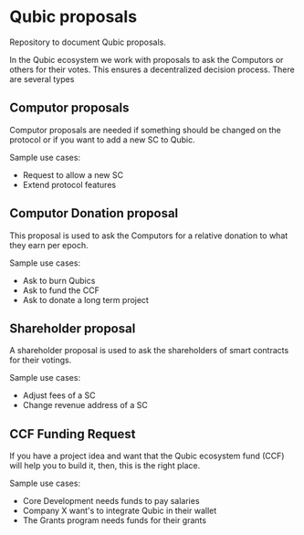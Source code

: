 # Qubic proposals
Repository to document Qubic proposals.

In the Qubic ecosystem we work with proposals to ask the Computors or others for their votes. This ensures a decentralized decision process.
There are several types 

## Computor proposals
Computor proposals are needed if something should be changed on the protocol or if you want to add a new SC to Qubic.

Sample use cases:
- Request to allow a new SC
- Extend protocol features

## Computor Donation proposal
This proposal is used to ask the Computors for a relative donation to what they earn per epoch.

Sample use cases:
- Ask to burn Qubics
- Ask to fund the CCF
- Ask to donate a long term project


## Shareholder proposal
A shareholder proposal is used to ask the shareholders of smart contracts for their votings.

Sample use cases:
- Adjust fees of a SC
- Change revenue address of a SC

## CCF Funding Request
If you have a project idea and want that the Qubic ecosystem fund (CCF) will help you to build it, then, this is the right place.

Sample use cases:
- Core Development needs funds to pay salaries
- Company X want's to integrate Qubic in their wallet
- The Grants program needs funds for their grants


